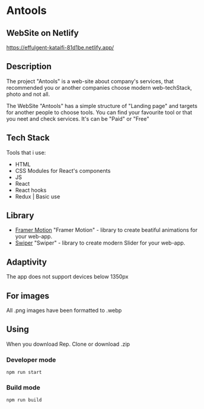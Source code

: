 # Antools

## WebSite on Netlify
https://effulgent-kataifi-81d1be.netlify.app/

## Description
The project "Antools" is a web-site about company's services, that recommended you or another companies choose
modern web-techStack, photo and not all.

The WebSite "Antools" has a simple structure of "Landing page" and targets for another people to choose tools.
You can find your favourite tool or that you neet and check services. It's can be "Paid" or "Free"

## Tech Stack
Tools that i use:
- HTML
- CSS Modules for React's components
- JS
- React 
- React hooks
- Redux | Basic use


## Library
- [Framer Motion](https://www.framer.com/docs/) "Framer Motion" - library to create beatiful animations for your web-app.
- [Swiper](https://swiperjs.com/) "Swiper" - library to create modern Slider for your web-app.

## Adaptivity
The app does not support devices below 1350px

## For images
All .png images have been formatted to .webp

## Using
When you download Rep. 
Clone or download .zip

### Developer mode
```
npm run start
```

### Build mode
```
npm run build
```

